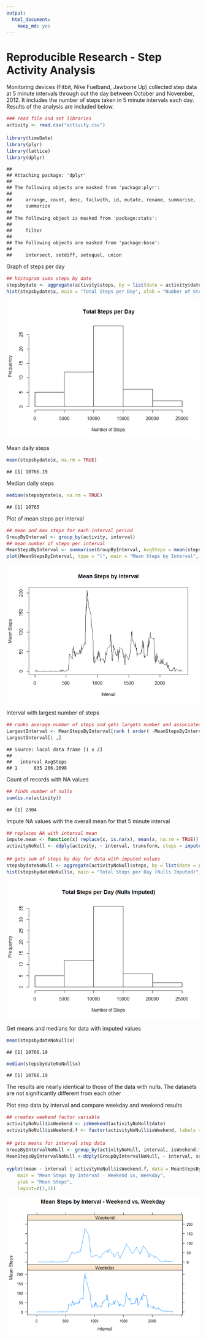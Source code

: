 ```yaml
---
output:
  html_document:
    keep_md: yes
---
```

# Reproducible Research - Step Activity Analysis 

Monitoring devices (Fitbit, Nike Fuelband, Jawbone Up) collected step data at 5 minute intervals through out the day between October and November, 2012.  It includes the number of steps taken in 5 minute intervals each day.  Results of the analysis are included below.



```r
### read file and set libraries
activity <- read.csv("activity.csv")

library(timeDate)
library(plyr)
library(lattice)
library(dplyr)
```

```
## 
## Attaching package: 'dplyr'
## 
## The following objects are masked from 'package:plyr':
## 
##     arrange, count, desc, failwith, id, mutate, rename, summarise,
##     summarize
## 
## The following object is masked from 'package:stats':
## 
##     filter
## 
## The following objects are masked from 'package:base':
## 
##     intersect, setdiff, setequal, union
```


Graph of steps per day


```r
## histogram sums steps by date
stepsbydate <- aggregate(activity$steps, by = list(date = activity$date), FUN = sum)
hist(stepsbydate$x, main = "Total Steps per Day", xlab = "Number of Steps")
```

![plot of chunk unnamed-chunk-2](figure/unnamed-chunk-2-1.png) 


Mean daily steps


```r
mean(stepsbydate$x, na.rm = TRUE)
```

```
## [1] 10766.19
```


Median daily steps


```r
median(stepsbydate$x, na.rm = TRUE)
```

```
## [1] 10765
```


Plot of mean steps per interval


```r
## mean and max steps for each interval period
GroupByInterval <- group_by(activity, interval)
## mean number of steps per interval
MeanStepsByInterval <- summarise(GroupByInterval, AvgSteps = mean(steps, na.rm = TRUE))
plot(MeanStepsByInterval, type = "l", main = "Mean Steps by Interval", xlab = "Interval", ylab = "Mean Steps")
```

![plot of chunk unnamed-chunk-5](figure/unnamed-chunk-5-1.png) 


Interval with largest number of steps


```r
## ranks average number of steps and gets largets number and associated interval
LargestInterval <- MeanStepsByInterval[rank ( order( -MeanStepsByInterval$AvgSteps, MeanStepsByInterval$interval )) , ]
LargestInterval[1 ,]
```

```
## Source: local data frame [1 x 2]
## 
##   interval AvgSteps
## 1      835 206.1698
```


Count of records with NA values


```r
## finds number of nulls
sum(is.na(activity))
```

```
## [1] 2304
```


Impute NA values with the overall mean for that 5 minute interval


```r
## replaces NA with interval mean
impute.mean <- function(x) replace(x, is.na(x), mean(x, na.rm = TRUE))
activityNoNull <- ddply(activity, ~ interval, transform, steps = impute.mean(steps))

## gets sum of steps by day for data with imputed values
stepsbydateNoNull <- aggregate(activityNoNull$steps, by = list(date = activityNoNull$date), FUN = sum)
hist(stepsbydateNoNull$x, main = "Total Steps per Day (Nulls Imputed)", xlab = "Number of Steps")
```

![plot of chunk unnamed-chunk-8](figure/unnamed-chunk-8-1.png) 


Get means and medians for data with imputed values


```r
mean(stepsbydateNoNull$x)
```

```
## [1] 10766.19
```

```r
median(stepsbydateNoNull$x)
```

```
## [1] 10766.19
```


The results are nearly identical to those of the data with nulls.  The datasets are not significantly different from each other



Plot step data by interval and compare weekday and weekend results


```r
## creates weekend factor variable
activityNoNull$isWeekend <- isWeekend(activityNoNull$date)
activityNoNull$isWeekend.f <- factor(activityNoNull$isWeekend, labels = c("Weekday", "Weekend"))

## gets means for interval step data
GroupByIntervalNoNull <- group_by(activityNoNull, interval, isWeekend.f)
MeanStepsByIntervalNoNull <-ddply(GroupByIntervalNoNull, ~ interval, summarise, mean = mean(steps))

xyplot(mean ~ interval | activityNoNull$isWeekend.f, data = MeanStepsByIntervalNoNull, type = "l", 
    main = "Mean Steps by Interval - Weekend vs, Weekday", 
    ylab = "Mean Steps",  
    layout=c(1,2))
```

![plot of chunk unnamed-chunk-10](figure/unnamed-chunk-10-1.png) 
